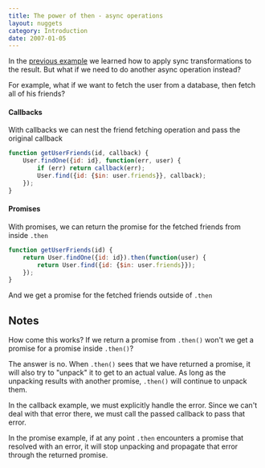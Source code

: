 ```yaml
---
title: The power of then - async operations
layout: nuggets
category: Introduction
date: 2007-01-05
---
```


In the [previous example](03-power-of-then-sync-processing.html) we learned 
how to apply sync transformations to the result. But what if we need to do 
another async operation instead? 

For example, what if we want to fetch the user from  a database, then fetch all
of his friends?


#### Callbacks

With callbacks we can nest the friend fetching operation and pass the original 
callback

```js
function getUserFriends(id, callback) {
	User.findOne({id: id}, function(err, user) {
		if (err) return callback(err);
		User.find({id: {$in: user.friends}}, callback);
	});
}
```

#### Promises

With promises, we can return the promise for the fetched friends from inside 
`.then`

```js
function getUserFriends(id) {
	return User.findOne({id: id}).then(function(user) {
		return User.find({id: {$in: user.friends}});
	});
}
```

And we get a promise for the fetched friends outside of `.then`

## Notes

How come this works? If we return a promise from `.then()` won't we get a 
promise for a promise inside `.then()`? 

The answer is no. When `.then()` sees that we have returned a promise, it will 
also try to "unpack" it to get to an actual value. As long as the unpacking 
results with another promise, `.then()` will continue to unpack them.

In the callback example, we must explicitly handle the error. Since we can't
deal with that error there, we must call the passed callback to pass that error. 

In the promise example, if at any point `.then` encounters a promise that
resolved with an error, it will stop unpacking and propagate that error through
the returned promise.
